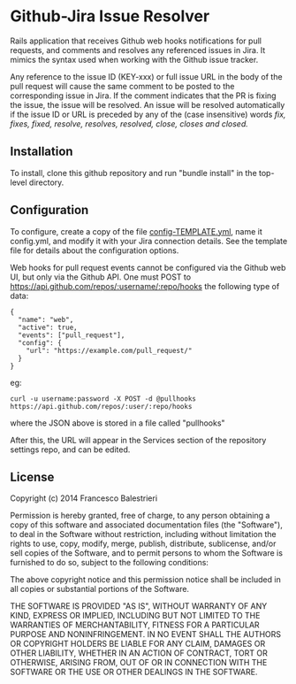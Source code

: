 # Github-Jira Issue Resolver

Rails application that receives Github web hooks notifications for pull requests, and comments and resolves any referenced issues in Jira. It mimics the syntax used when working with the Github issue tracker.

Any reference to the issue ID (KEY-xxx) or full issue URL in the body of the pull request will cause the same comment to be posted to the corresponding issue in Jira. If the comment indicates that the PR is fixing the issue, the issue will be resolved. An issue will be resolved automatically if the issue ID or URL is preceded by any of the (case insensitive) words _fix, fixes, fixed, resolve, resolves, resolved, close, closes and closed._  

## Installation

To install, clone this github repository and run "bundle install" in the top-level directory.

## Configuration

To configure, create a copy of the file [config-TEMPLATE.yml](https://github.com/otcshare/jira-github-hooks/blob/master/config/config-TEMPLATE.yml), name it config.yml, and modify it with your Jira connection details. See the template file for details about the configuration options.

Web hooks for pull request events cannot be configured via the Github web UI, but only via the Github API. One must POST to https://api.github.com/repos/:username/:repo/hooks the following type of data:

    {
      "name": "web",
      "active": true,
      "events": ["pull_request"],
      "config": {
        "url": "https://example.com/pull_request/"
      }
    }

eg:

    curl -u username:password -X POST -d @pullhooks https://api.github.com/repos/:user/:repo/hooks 

where the JSON above is stored in a file called "pullhooks"

After this, the URL will appear in the Services section of the repository settings repo, and can be edited.

## License

Copyright (c) 2014 Francesco Balestrieri

Permission is hereby granted, free of charge, to any person obtaining a copy
of this software and associated documentation files (the "Software"), to deal
in the Software without restriction, including without limitation the rights
to use, copy, modify, merge, publish, distribute, sublicense, and/or sell
copies of the Software, and to permit persons to whom the Software is
furnished to do so, subject to the following conditions:

The above copyright notice and this permission notice shall be included in
all copies or substantial portions of the Software.

THE SOFTWARE IS PROVIDED "AS IS", WITHOUT WARRANTY OF ANY KIND, EXPRESS OR
IMPLIED, INCLUDING BUT NOT LIMITED TO THE WARRANTIES OF MERCHANTABILITY,
FITNESS FOR A PARTICULAR PURPOSE AND NONINFRINGEMENT. IN NO EVENT SHALL THE
AUTHORS OR COPYRIGHT HOLDERS BE LIABLE FOR ANY CLAIM, DAMAGES OR OTHER
LIABILITY, WHETHER IN AN ACTION OF CONTRACT, TORT OR OTHERWISE, ARISING FROM,
OUT OF OR IN CONNECTION WITH THE SOFTWARE OR THE USE OR OTHER DEALINGS IN
THE SOFTWARE.